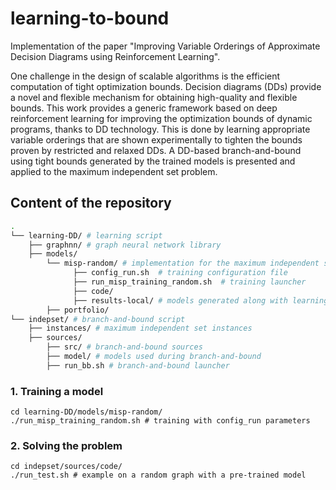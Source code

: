# learning-to-bound
Implementation of the paper "Improving Variable Orderings of Approximate Decision Diagrams using Reinforcement Learning".

One challenge in the design of scalable algorithms is the efficient computation of tight optimization bounds. Decision diagrams (DDs) provide a novel and flexible mechanism for obtaining high-quality and flexible bounds. This work provides a generic framework based on deep reinforcement learning for improving the optimization bounds of dynamic programs, thanks to DD technology. This is done by learning appropriate variable orderings that are shown experimentally to tighten the bounds proven by restricted and relaxed DDs. A DD-based branch-and-bound using tight bounds generated by the trained models is presented and applied to the maximum independent set problem.

## Content of the repository

```bash
.
└── learning-DD/ # learning script
	├── graphnn/ # graph neural network library
	├── models/  
		└── misp-random/ # implementation for the maximum independent set
		      ├── config_run.sh  # training configuration file
		      ├── run_misp_training_random.sh  # training launcher
		      ├── code/
		      ├── results-local/ # models generated along with learning curves
		├── portfolio/    
└── indepset/ # branch-and-bound script
	├── instances/ # maximum independent set instances
	├── sources/  
		├── src/ # branch-and-bound sources
		├── model/ # models used during branch-and-bound
		├── run_bb.sh # branch-and-bound launcher
```

### 1. Training a model

```shell
cd learning-DD/models/misp-random/
./run_misp_training_random.sh # training with config_run parameters
```

### 2. Solving the problem

```shell
cd indepset/sources/code/
./run_test.sh # example on a random graph with a pre-trained model
```
